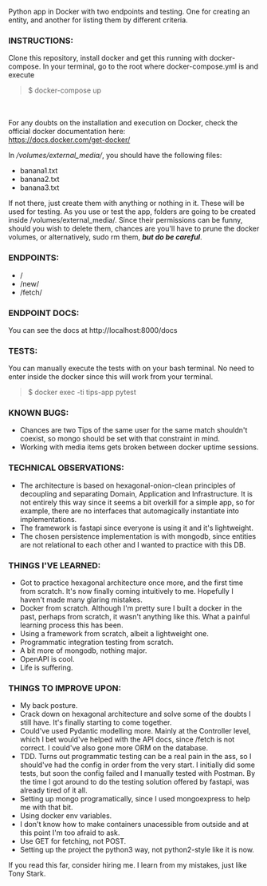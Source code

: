 Python app in Docker with two endpoints and testing. One for creating an entity, and another for listing them by different criteria.

### INSTRUCTIONS:
Clone this repository, install docker and get this running with docker-compose. In your terminal, go to the root where docker-compose.yml is and execute<br>
> $ docker-compose up

<br><br>For any doubts on the installation and execution on Docker, check the official docker documentation here:<br>
https://docs.docker.com/get-docker/

In */volumes/external_media/*, you should have the following files:
- banana1.txt
- banana2.txt
- banana3.txt

If not there, just create them with anything or nothing in it. These will be used for testing. As you use or test the app, folders are going to be created inside /volumes/external_media/. Since their permissions can be funny, should you wish to delete them, chances are you'll have to prune the docker volumes, or alternatively, sudo rm them, ***but do be careful***.

### ENDPOINTS:
- /
- /new/
- /fetch/

### ENDPOINT DOCS:
You can see the docs at http://localhost:8000/docs

### TESTS:
You can manually execute the tests with on your bash terminal. No need to enter inside the docker since this will work from your terminal.<br>
>$ docker exec -ti tips-app pytest

### KNOWN BUGS:
- Chances are two Tips of the same user for the same match shouldn't coexist, so mongo should be set with that constraint in mind.
- Working with media items gets broken between docker uptime sessions.

### TECHNICAL OBSERVATIONS:
- The architecture is based on hexagonal-onion-clean principles of decoupling and separating Domain, Application and Infrastructure. It is not entirely this way since it seems a bit overkill for a simple app, so for example, there are no interfaces that automagically instantiate into implementations.
- The framework is fastapi since everyone is using it and it's lightweight.
- The chosen persistence implementation is with mongodb, since entities are not relational to each other and I wanted to practice with this DB.

### THINGS I'VE LEARNED:
- Got to practice hexagonal architecture once more, and the first time from scratch. It's now finally coming intuitively to me. Hopefully I haven't made many glaring mistakes.
- Docker from scratch. Although I'm pretty sure I built a docker in the past, perhaps from scratch, it wasn't anything like this. What a painful learning process this has been.
- Using a framework from scratch, albeit a lightweight one.
- Programmatic integration testing from scratch.
- A bit more of mongodb, nothing major.
- OpenAPI is cool.
- Life is suffering.

### THINGS TO IMPROVE UPON:
- My back posture.
- Crack down on hexagonal architecture and solve some of the doubts I still have. It's finally starting to come together.
- Could've used Pydantic modelling more. Mainly at the Controller level, which I bet would've helped with the API docs, since /fetch is not correct. I could've also gone more ORM on the database.
- TDD. Turns out programmatic testing can be a real pain in the ass, so I should've had the config in order from the very start. I initially did some tests, but soon the config failed and I manually tested with Postman. By the time I got around to do the testing solution offered by fastapi, was already tired of it all.
- Setting up mongo programatically, since I used mongoexpress to help me with that bit.
- Using docker env variables.
- I don't know how to make containers unacessible from outside and at this point I'm too afraid to ask.
- Use GET for fetching, not POST.
- Setting up the project the python3 way, not python2-style like it is now.


If you read this far, consider hiring me. I learn from my mistakes, just like Tony Stark.
